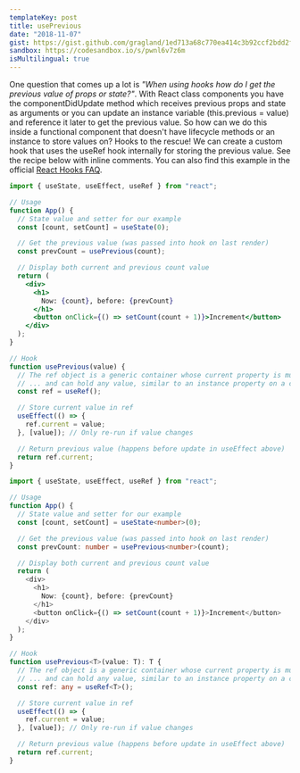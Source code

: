 ```yaml
---
templateKey: post
title: usePrevious
date: "2018-11-07"
gist: https://gist.github.com/gragland/1ed713a68c770ea414c3b92ccf2bdd2f
sandbox: https://codesandbox.io/s/pwnl6v7z6m
isMultilingual: true
---
```


One question that comes up a lot is _"When using hooks how do I get the previous value of props or state?"_. With React class components you have the componentDidUpdate method which receives previous props and state as arguments or you can update an instance variable (this.previous = value) and reference it later to get the previous value. So how can we do this inside a functional component that doesn't have lifecycle methods or an instance to store values on? Hooks to the rescue! We can create a custom hook that uses the useRef hook internally for storing the previous value. See the recipe below with inline comments. You can also find this example in the official [React Hooks FAQ](https://reactjs.org/docs/hooks-faq.html#how-to-get-the-previous-props-or-state).

```jsx
import { useState, useEffect, useRef } from "react";

// Usage
function App() {
  // State value and setter for our example
  const [count, setCount] = useState(0);

  // Get the previous value (was passed into hook on last render)
  const prevCount = usePrevious(count);

  // Display both current and previous count value
  return (
    <div>
      <h1>
        Now: {count}, before: {prevCount}
      </h1>
      <button onClick={() => setCount(count + 1)}>Increment</button>
    </div>
  );
}

// Hook
function usePrevious(value) {
  // The ref object is a generic container whose current property is mutable ...
  // ... and can hold any value, similar to an instance property on a class
  const ref = useRef();

  // Store current value in ref
  useEffect(() => {
    ref.current = value;
  }, [value]); // Only re-run if value changes

  // Return previous value (happens before update in useEffect above)
  return ref.current;
}
```

```typescript
import { useState, useEffect, useRef } from "react";

// Usage
function App() {
  // State value and setter for our example
  const [count, setCount] = useState<number>(0);

  // Get the previous value (was passed into hook on last render)
  const prevCount: number = usePrevious<number>(count);

  // Display both current and previous count value
  return (
    <div>
      <h1>
        Now: {count}, before: {prevCount}
      </h1>
      <button onClick={() => setCount(count + 1)}>Increment</button>
    </div>
  );
}

// Hook
function usePrevious<T>(value: T): T {
  // The ref object is a generic container whose current property is mutable ...
  // ... and can hold any value, similar to an instance property on a class
  const ref: any = useRef<T>();

  // Store current value in ref
  useEffect(() => {
    ref.current = value;
  }, [value]); // Only re-run if value changes

  // Return previous value (happens before update in useEffect above)
  return ref.current;
}
```

